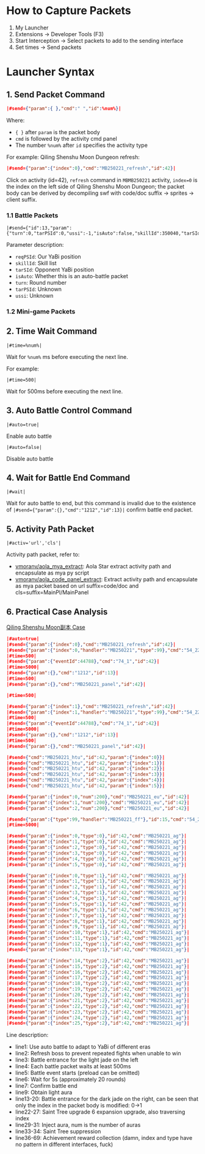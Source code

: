 # How to Capture Packets

1. My Launcher
2. Extensions -> Developer Tools (F3)
3. Start Interception -> Select packets to add to the sending interface
4. Set times -> Send packets

# Launcher Syntax

## 1. Send Packet Command

```json
|#send={"param":{ },"cmd":" ","id":%num%}|
```

Where:

- `{ }` after `param` is the packet body
- `cmd` is followed by the activity cmd panel
- The number `%num%` after `id` specifies the activity type

For example: Qiling Shenshu Moon Dungeon refresh:

```json
|#send={"param":{"index":0},"cmd":"MB250221_refresh","id":42}|
```

Click on activity (id=42), `refresh` command in `MBMB250221` activity, `index=0` is the index on the left side of Qiling Shenshu Moon Dungeon; the packet body can be derived by decompiling swf with code/doc suffix -> sprites -> client suffix.

### 1.1 Battle Packets

```
|#send={"id":13,"param":{"turn":0,"tarPSId":0,"ussi":-1,"isAuto":false,"skillId":350040,"tarSId":11,"reqPSId":0},"cmd":"1401"}|
```

Parameter description:

- `reqPSId`: Our YaBi position
- `skillId`: Skill list
- `tarSId`: Opponent YaBi position
- `isAuto`: Whether this is an auto-battle packet
- `turn`: Round number
- `tarPSId`: Unknown
- `ussi`: Unknown

### 1.2 Mini-game Packets

## 2. Time Wait Command

```
|#time=%num%|
```

Wait for `%num%` ms before executing the next line.

For example:

```
|#time=500|
```

Wait for 500ms before executing the next line.

## 3. Auto Battle Control Command

```
|#auto=true|
```

Enable auto battle

```
|#auto=false|
```

Disable auto battle

## 4. Wait for Battle End Command

```
|#wait|
```

Wait for auto battle to end, but this command is invalid due to the existence of `|#send={"param":{},"cmd":"1212","id":13}|` confirm battle end packet.

## 5. Activity Path Packet

```
|#activ='url','cls'|
```

Activity path packet, refer to:

- [vmoranv/aola_mya_extract](https://github.com/vmoranv/aola_mya_extract): Aola Star extract activity path and encapsulate as mya py script
- [vmoranv/aola_code_panel_extract](https://github.com/vmoranv/aola_code_panel_extract): Extract activity path and encapsulate as mya packet based on url suffix=code/doc and cls=suffix=MainPl/MainPanel

## 6. Practical Case Analysis

[Qiling Shenshu Moon副本 Case](<https://github.com/vmoranv/aolamya/blob/master/%E5%A5%87%E7%81%B5%E7%A5%9E%E6%A0%91/%E5%A5%87%E7%81%B5%E7%A5%9E%E6%A0%91%E6%9C%88%E5%89%AF%E6%9C%AC(%E7%99%BE%E7%94%B0%E5%BC%B1%E6%99%BA%E7%A8%8B%E5%BA%8F%E7%8C%BFindex%E5%92%8Ctype%E6%95%B0%E5%AD%97%E9%83%BD%E4%B8%8D%E4%BC%9A%E5%A1%AB%E8%8D%89%2C%E8%87%B3%E5%B0%911500%E4%B8%AA%E5%8C%85%E5%85%B3%E6%88%98%E6%96%97%E5%8A%A8%E7%94%BB).mya>)

```json
|#auto=true|
|#send={"param":{"index":0},"cmd":"MB250221_refresh","id":42}|
|#send={"param":{"index":0,"handler":"MB250221","type":99},"cmd":"54_22","id":15}|
|#time=500|
|#send={"param":{"eventId":44788},"cmd":"74_1","id":42}|
|#time=5000|
|#send={"param":{},"cmd":"1212","id":13}|
|#time=500|
|#send={"param":{},"cmd":"MB250221_panel","id":42}|

|#time=500|

|#send={"param":{"index":1},"cmd":"MB250221_refresh","id":42}|
|#send={"param":{"index":1,"handler":"MB250221","type":99},"cmd":"54_22","id":15}|
|#time=500|
|#send={"param":{"eventId":44788},"cmd":"74_1","id":42}|
|#time=5000|
|#send={"param":{},"cmd":"1212","id":13}|
|#time=500|
|#send={"param":{},"cmd":"MB250221_panel","id":42}|

|#send={"cmd":"MB250221_htu","id":42,"param":{"index":0}}|
|#send={"cmd":"MB250221_htu","id":42,"param":{"index":1}}|
|#send={"cmd":"MB250221_htu","id":42,"param":{"index":2}}|
|#send={"cmd":"MB250221_htu","id":42,"param":{"index":3}}|
|#send={"cmd":"MB250221_htu","id":42,"param":{"index":4}}|
|#send={"cmd":"MB250221_htu","id":42,"param":{"index":5}}|

|#send={"param":{"index":0,"num":200},"cmd":"MB250221_eu","id":42}|
|#send={"param":{"index":1,"num":200},"cmd":"MB250221_eu","id":42}|
|#send={"param":{"index":2,"num":200},"cmd":"MB250221_eu","id":42}|

|#send={"param":{"type":99,"handler":"MB250221_ff"},"id":15,"cmd":"54_22"}|
|#time=5000|

|#send={"param":{"index":0,"type":0},"id":42,"cmd":"MB250221_ag"}|
|#send={"param":{"index":1,"type":0},"id":42,"cmd":"MB250221_ag"}|
|#send={"param":{"index":2,"type":0},"id":42,"cmd":"MB250221_ag"}|
|#send={"param":{"index":3,"type":0},"id":42,"cmd":"MB250221_ag"}|
|#send={"param":{"index":4,"type":0},"id":42,"cmd":"MB250221_ag"}|
|#send={"param":{"index":5,"type":0},"id":42,"cmd":"MB250221_ag"}|

|#send={"param":{"index":0,"type":1},"id":42,"cmd":"MB250221_ag"}|
|#send={"param":{"index":1,"type":1},"id":42,"cmd":"MB250221_ag"}|
|#send={"param":{"index":2,"type":1},"id":42,"cmd":"MB250221_ag"}|
|#send={"param":{"index":3,"type":1},"id":42,"cmd":"MB250221_ag"}|
|#send={"param":{"index":4,"type":1},"id":42,"cmd":"MB250221_ag"}|
|#send={"param":{"index":5,"type":1},"id":42,"cmd":"MB250221_ag"}|
|#send={"param":{"index":6,"type":1},"id":42,"cmd":"MB250221_ag"}|
|#send={"param":{"index":7,"type":1},"id":42,"cmd":"MB250221_ag"}|
|#send={"param":{"index":8,"type":1},"id":42,"cmd":"MB250221_ag"}|
|#send={"param":{"index":9,"type":1},"id":42,"cmd":"MB250221_ag"}|
|#send={"param":{"index":10,"type":1},"id":42,"cmd":"MB250221_ag"}|
|#send={"param":{"index":11,"type":1},"id":42,"cmd":"MB250221_ag"}|
|#send={"param":{"index":12,"type":1},"id":42,"cmd":"MB250221_ag"}|
|#send={"param":{"index":13,"type":1},"id":42,"cmd":"MB250221_ag"}|

|#send={"param":{"index":14,"type":2},"id":42,"cmd":"MB250221_ag"}|
|#send={"param":{"index":15,"type":2},"id":42,"cmd":"MB250221_ag"}|
|#send={"param":{"index":16,"type":2},"id":42,"cmd":"MB250221_ag"}|
|#send={"param":{"index":17,"type":2},"id":42,"cmd":"MB250221_ag"}|
|#send={"param":{"index":18,"type":2},"id":42,"cmd":"MB250221_ag"}|
|#send={"param":{"index":19,"type":2},"id":42,"cmd":"MB250221_ag"}|
|#send={"param":{"index":20,"type":2},"id":42,"cmd":"MB250221_ag"}|
|#send={"param":{"index":21,"type":2},"id":42,"cmd":"MB250221_ag"}|
|#send={"param":{"index":22,"type":2},"id":42,"cmd":"MB250221_ag"}|
|#send={"param":{"index":23,"type":2},"id":42,"cmd":"MB250221_ag"}|
|#send={"param":{"index":24,"type":2},"id":42,"cmd":"MB250221_ag"}|
|#send={"param":{"index":25,"type":2},"id":42,"cmd":"MB250221_ag"}|
```

Line description:

- line1: Use auto battle to adapt to YaBi of different eras
- line2: Refresh boss to prevent repeated fights when unable to win
- line3: Battle entrance for the light jade on the left
- line4: Each battle packet waits at least 500ms
- line5: Battle event starts (preload can be omitted)
- line6: Wait for 5s (approximately 20 rounds)
- line7: Confirm battle end
- line9: Obtain light aura
- line13-20: Battle entrance for the dark jade on the right, can be seen that only the index in the packet body is modified: 0->1
- line22-27: Saint Tree upgrade 6 expansion upgrade, also traversing index
- line29-31: Inject aura, num is the number of auras
- line33-34: Saint Tree suppression
- line36-69: Achievement reward collection (damn, index and type have no pattern in different interfaces, fuck)

